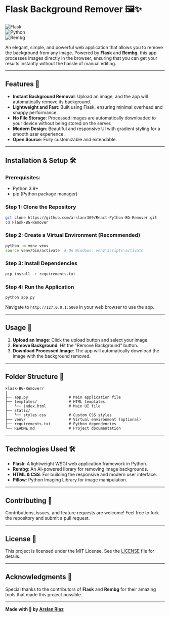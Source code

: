 # Flask Background Remover 🖼️✨  

![Flask](https://img.shields.io/badge/Flask-3.0.3-blue)  
![Python](https://img.shields.io/badge/Python-3.9%2B-brightgreen)  
![Rembg](https://img.shields.io/badge/Rembg-2.0.59-red)  

An elegant, simple, and powerful web application that allows you to remove the background from any image. Powered by **Flask** and **Rembg**, this app processes images directly in the browser, ensuring that you can get your results instantly without the hassle of manual editing.  

---

## Features 🚀  
- **Instant Background Removal**: Upload an image, and the app will automatically remove its background.  
- **Lightweight and Fast**: Built using Flask, ensuring minimal overhead and snappy performance.  
- **No File Storage**: Processed images are automatically downloaded to your device without being stored on the server.  
- **Modern Design**: Beautiful and responsive UI with gradient styling for a smooth user experience.  
- **Open Source**: Fully customizable and extendable.  

---

## Installation & Setup 🛠️  

### Prerequisites:  
- Python 3.9+  
- pip (Python package manager)  

### Step 1: Clone the Repository  
```bash  
git clone https://github.com/arslanr369/React-Python-BG-Remover.git  
cd Flask-BG-Remover  
```  

### Step 2: Create a Virtual Environment (Recommended)  
```bash  
python -m venv venv  
source venv/bin/activate  # On Windows: venv\Scripts\activate  
```  

### Step 3: Install Dependencies  
```bash  
pip install -r requirements.txt  
```  

### Step 4: Run the Application  
```bash  
python app.py  
```  
Navigate to `http://127.0.0.1:5000` in your web browser to use the app.  

---

## Usage 📸  

1. **Upload an Image**: Click the upload button and select your image.  
2. **Remove Background**: Hit the "Remove Background" button.  
3. **Download Processed Image**: The app will automatically download the image with the background removed.  

---

## Folder Structure 📂  

```plaintext  
Flask-BG-Remover/  
│  
├── app.py                  # Main application file  
├── templates/              # HTML templates  
│   └── index.html          # Main UI file  
├── static/  
│   └── styles.css          # Custom CSS styles  
├── venv/                   # Virtual environment (optional)  
├── requirements.txt        # Python dependencies  
└── README.md               # Project documentation  
```  

---

## Technologies Used 🛠️  
- **Flask**: A lightweight WSGI web application framework in Python.  
- **Rembg**: An AI-powered library for removing image backgrounds.  
- **HTML & CSS**: For building the responsive and modern user interface.  
- **Pillow**: Python Imaging Library for image manipulation.  

---

## Contributing 🤝  

Contributions, issues, and feature requests are welcome! Feel free to fork the repository and submit a pull request.  

---

## License 📜  

This project is licensed under the MIT License. See the [LICENSE](LICENSE) file for details.  

---

## Acknowledgments 🙌  
Special thanks to the contributors of **Flask** and **Rembg** for their amazing tools that made this project possible.  

---

**Made with 💖 by [Arslan Riaz](https://github.com/arslanr369)**  
